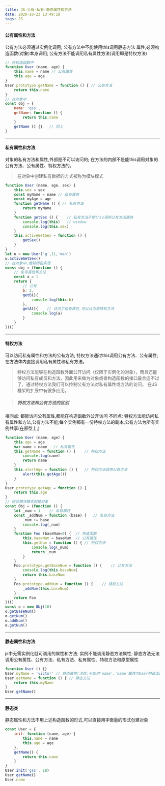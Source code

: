 ```yaml
---
title: JS-公有-私有-静态属性和方法
date: 2020-10-23 13:49:18
tags: JS
---
```

#### 公有属性和方法
公有方法必须通过实例化调用;
公有方法中不能使用this调用静态方法 属性,必须构造函数(对象)本身调用;
公有方法不能调用私有属性方法(调用即是特权方法)
```js
// 在构造函数中
function User (name, age) {
    this.name = name // 公有属性
    this.age = age
}
User.prototype.getName = function () { // 公有方法
    return this.name
}
// 在对象中
const obj = {
    name: 'gss',
    getName: function () {
        return this.name
    }
    getName () {}   // 同上
}
```
---
#### 私有属性和方法
对象的私有方法和属性,外部是不可以访问的;
在方法的内部不是能this调用对象的公有方法、公有属性、特权方法的。
>在对象中创建私有数据的方式被称为模块模式
```js
function User (name, age, sex) {
    this.sex = sex
    const myName = name // 私有属性
    const myAge = age
    function getName () { // 私有方法
        return myName
    }
    function getSex () {    // 私有方法不能this调用公有方法属性
        console.log(this)   // window
        console.log(this.sex)
    }
    this.activeGetSex = function () {
        getSex()
    }
}
let u = new User('g',11,'man')
u.activeGetSex()
// 在对象中,借助闭包实现
const obj = (function () {
    // 私有属性和方法
    const a = 1
    return {
        // 公有
        b: 2,
        getB(){
            console.log(this.b)
        },
        getA(){    // 访问了私有属性,可以认为是特权方法
            console.log(a)
        }
    }
})()
```
---
#### 特权方法
可以访问私有属性和方法的公有方法;
特权方法通过this调用公有方法、公有属性;
在方法体内直接调用私有属性和私有方法。
>特权方法能够在构造函数外面公开访问（仅限于实例化的对象），而且还能够访问私有成员和方法，因此用来做为对象或者构造函数的接口最合适不过了，通过特权方法我们可以控制公有方法对私有属性或方法的访问。 在JS框架的扩展中有很多应用。

>##### 特权方法和公有方法的区别
相同点: 都能访问公有属性,都能在构造函数外公开访问
不同点: 特权方法能访问私有属性和方法,公有方法不能;每个实例都有一份特权方法的副本,公有方法为所有实例共享(在原型上;)
```js
function User (name, age) {
    this.age = age
    var name = name   // 私有属性
    this.getName = function () {    // 特权方法
        console.log(name)
        return name
    }
    this.alertAge = function () {   // 特权方法调用公有方法
        alert(this.getAge())
    }
}
User.prototype.getAge = function () {
    return this.age
}
// 结合模块模式创建对象
const Obj = (function () {
    let _num = 1    // 私有属性
    const _addNum = function (base) {   // 私有方法
        _num += base
        console.log(_num)
    }
    function Foo (baseNum=0) {  // 构造函数
        this.baseNum = baseNum  // 公有属性
        this.getNum = function () { // 特权方法
            console.log(_num)
            return _num
        }
    }
    Foo.prototype.getBaseNum = function () {    // 公有方法
        console.log(this.baseNum)
        return this.baseNum
    }
    Foo.prototype.addNum = function () {    // 特权方法
        _addNum(this.baseNum)
    }
    return Foo
})()
const o = new Obj(10)
o.getBaseNum()
o.getNum()
o.addNum()
o.getNum()
```
---
#### 静态属性和方法
js中无需实例化就可调用的属性和方法;
实例不能调用静态方法属性;
静态方法无法调用公有属性、公有方法、私有方法、私有属性、特权方法和原型属性
```js
function User () {}
User.myName = 'victor' // 静态属性(注意:不能用'name','name'属性为User构造函数本身的保留字段,不能更改,更改也不会生效)
User.getName = function () { // 静态方法
    return this.myName
}
User.getName()
```
---
#### 静态类
静态属性和方法不用上述构造函数的形式,可以直接用字面量的形式创建对象
```js
const User = {
    init: function (name, age) {
        this.name = name
        this.age = age
    },
    getName() {
        return this.name
    }
}
User.init('gss', 18)
User.getName()
User.name
```
